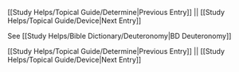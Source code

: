 [[Study Helps/Topical Guide/Determine|Previous Entry]]  ||  [[Study Helps/Topical Guide/Device|Next Entry]]

 See [[Study Helps/Bible Dictionary/Deuteronomy|BD Deuteronomy]]

[[Study Helps/Topical Guide/Determine|Previous Entry]]  ||  [[Study Helps/Topical Guide/Device|Next Entry]]